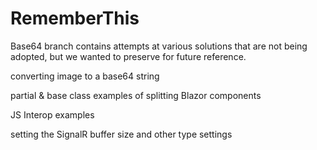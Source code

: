 # RememberThis
Base64 branch contains attempts at various solutions that are not being adopted, but we wanted to preserve for future reference.

converting image to a base64 string

partial & base class examples of splitting Blazor components

JS Interop examples

setting the SignalR buffer size and other type settings


